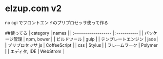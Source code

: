 elzup.com v2
===
no cgi でフロントエンドのプリプロセッサ使って作る

##使ってる
| category             | names        |
| :------------------- | :----------- |
| パッケージ管理       | npm, bower   |
| ビルドツール         | gulp         |
| テンプレートエンジン | jade         |
| プリプロセッサ js    | CoffeeScript |
|                css   | Stylus       |
| フレームワーク       | Polymer      |
| エディタ, IDE        | WebStrom     |
